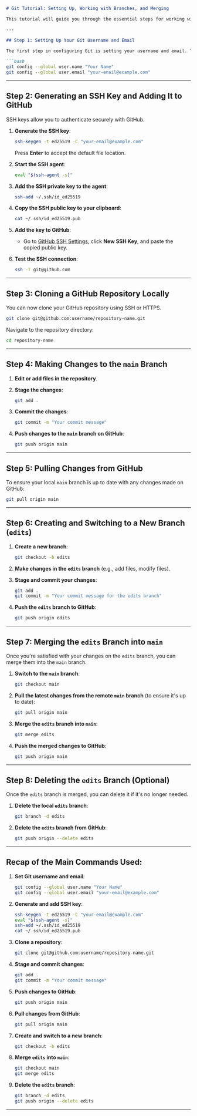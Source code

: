 ```markdown
# Git Tutorial: Setting Up, Working with Branches, and Merging

This tutorial will guide you through the essential steps for working with Git, from setting your username and email, to working with branches, and finally merging changes.

---

## Step 1: Setting Up Your Git Username and Email

The first step in configuring Git is setting your username and email. These will be used in each of your commits.

```bash
git config --global user.name "Your Name"
git config --global user.email "your-email@example.com"
```

---

## Step 2: Generating an SSH Key and Adding It to GitHub

SSH keys allow you to authenticate securely with GitHub.

1. **Generate the SSH key**:
   ```bash
   ssh-keygen -t ed25519 -C "your-email@example.com"
   ```
   Press **Enter** to accept the default file location.

2. **Start the SSH agent**:
   ```bash
   eval "$(ssh-agent -s)"
   ```

3. **Add the SSH private key to the agent**:
   ```bash
   ssh-add ~/.ssh/id_ed25519
   ```

4. **Copy the SSH public key to your clipboard**:
   ```bash
   cat ~/.ssh/id_ed25519.pub
   ```

5. **Add the key to GitHub**:
   - Go to [GitHub SSH Settings](https://github.com/settings/keys), click **New SSH Key**, and paste the copied public key.

6. **Test the SSH connection**:
   ```bash
   ssh -T git@github.com
   ```

---

## Step 3: Cloning a GitHub Repository Locally

You can now clone your GitHub repository using SSH or HTTPS.

```bash
git clone git@github.com:username/repository-name.git
```

Navigate to the repository directory:
```bash
cd repository-name
```

---

## Step 4: Making Changes to the `main` Branch

1. **Edit or add files in the repository**.
2. **Stage the changes**:
   ```bash
   git add .
   ```

3. **Commit the changes**:
   ```bash
   git commit -m "Your commit message"
   ```

4. **Push changes to the `main` branch on GitHub**:
   ```bash
   git push origin main
   ```

---

## Step 5: Pulling Changes from GitHub

To ensure your local `main` branch is up to date with any changes made on GitHub:

```bash
git pull origin main
```

---

## Step 6: Creating and Switching to a New Branch (`edits`)

1. **Create a new branch**:
   ```bash
   git checkout -b edits
   ```

2. **Make changes in the `edits` branch** (e.g., add files, modify files).

3. **Stage and commit your changes**:
   ```bash
   git add .
   git commit -m "Your commit message for the edits branch"
   ```

4. **Push the `edits` branch to GitHub**:
   ```bash
   git push origin edits
   ```

---

## Step 7: Merging the `edits` Branch into `main`

Once you're satisfied with your changes on the `edits` branch, you can merge them into the `main` branch.

1. **Switch to the `main` branch**:
   ```bash
   git checkout main
   ```

2. **Pull the latest changes from the remote `main` branch** (to ensure it's up to date):
   ```bash
   git pull origin main
   ```

3. **Merge the `edits` branch into `main`**:
   ```bash
   git merge edits
   ```

4. **Push the merged changes to GitHub**:
   ```bash
   git push origin main
   ```

---

## Step 8: Deleting the `edits` Branch (Optional)

Once the `edits` branch is merged, you can delete it if it's no longer needed.

1. **Delete the local `edits` branch**:
   ```bash
   git branch -d edits
   ```

2. **Delete the `edits` branch from GitHub**:
   ```bash
   git push origin --delete edits
   ```

---

## Recap of the Main Commands Used:

1. **Set Git username and email**:
   ```bash
   git config --global user.name "Your Name"
   git config --global user.email "your-email@example.com"
   ```

2. **Generate and add SSH key**:
   ```bash
   ssh-keygen -t ed25519 -C "your-email@example.com"
   eval "$(ssh-agent -s)"
   ssh-add ~/.ssh/id_ed25519
   cat ~/.ssh/id_ed25519.pub
   ```

3. **Clone a repository**:
   ```bash
   git clone git@github.com:username/repository-name.git
   ```

4. **Stage and commit changes**:
   ```bash
   git add .
   git commit -m "Your commit message"
   ```

5. **Push changes to GitHub**:
   ```bash
   git push origin main
   ```

6. **Pull changes from GitHub**:
   ```bash
   git pull origin main
   ```

7. **Create and switch to a new branch**:
   ```bash
   git checkout -b edits
   ```

8. **Merge `edits` into `main`**:
   ```bash
   git checkout main
   git merge edits
   ```

9. **Delete the `edits` branch**:
   ```bash
   git branch -d edits
   git push origin --delete edits
   ```

---
```
